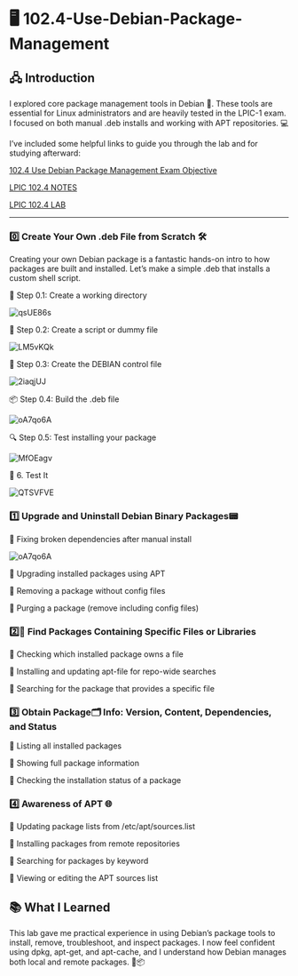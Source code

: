 # 🖥️ 102.4-Use-Debian-Package-Management

## 🖧  Introduction
I explored core package management tools in Debian 🐧. These tools are essential for Linux administrators and are heavily tested in the LPIC-1 exam. I focused on both manual .deb installs and working with APT repositories. 💻

I’ve included some helpful links to guide you through the lab and for studying afterward:

[102.4 Use Debian Package Management Exam Objective](https://www.lpi.org/our-certifications/exam-101-102-objectives/#102.4_Use_Debian_package_management)

[LPIC 102.4 NOTES]()

[LPIC 102.4 LAB]()

---

### 0️⃣ Create Your Own .deb File from Scratch 🛠️

Creating your own Debian package is a fantastic hands-on intro to how packages are built and installed. Let’s make a simple .deb that installs a custom shell script.

📂 Step 0.1: Create a working directory

![qsUE86s](https://github.com/user-attachments/assets/c9106181-b7bf-46e9-90f9-0adf569c70f7)

🧾 Step 0.2: Create a script or dummy file

![LM5vKQk](https://github.com/user-attachments/assets/462f9893-a4a8-47d4-a88d-e46d1dacdf27)

📁 Step 0.3: Create the DEBIAN control file

![2iaqjUJ](https://github.com/user-attachments/assets/92a399eb-354c-4df7-81df-e924b2e864a5)

📦 Step 0.4: Build the .deb file

![oA7qo6A](https://github.com/user-attachments/assets/b50ae597-a226-4ec3-be37-336e0b952b3b)

🔍 Step 0.5: Test installing your package

![MfOEagv](https://github.com/user-attachments/assets/9c458432-16db-42ca-8fd0-48681a070798)

🧪 6. Test It

![QTSVFVE](https://github.com/user-attachments/assets/99f7d143-53a8-44c2-ab26-239829f466c2)

### 1️⃣ Upgrade and Uninstall Debian Binary Packages📟

🔹 Fixing broken dependencies after manual install

![oA7qo6A](https://github.com/user-attachments/assets/1f262baf-884b-4fd2-a0ba-ea0d16a77382)

🔹 Upgrading installed packages using APT



🔹 Removing a package without config files

🔹 Purging a package (remove including config files)

### 2️⃣📡 Find Packages Containing Specific Files or Libraries
🔹 Checking which installed package owns a file

🔹 Installing and updating apt-file for repo-wide searches

🔹 Searching for the package that provides a specific file

### 3️⃣ Obtain Package🗂️ Info: Version, Content, Dependencies, and Status
🔹 Listing all installed packages

🔹 Showing full package information

🔹 Checking the installation status of a package

### 4️⃣ Awareness of APT 🌐

🔹 Updating package lists from /etc/apt/sources.list

🔹 Installing packages from remote repositories

🔹 Searching for packages by keyword

🔹 Viewing or editing the APT sources list

## 📚 What I Learned
This lab gave me practical experience in using Debian’s package tools to install, remove, troubleshoot, and inspect packages. I now feel confident using dpkg, apt-get, and apt-cache, and I understand how Debian manages both local and remote packages. 🧠📦

